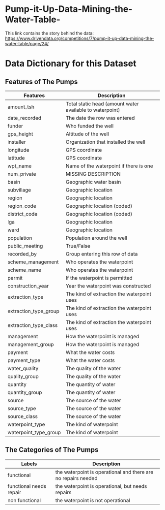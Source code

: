 # Pump-it-Up-Data-Mining-the-Water-Table-

This link contains the story behind the data: https://www.drivendata.org/competitions/7/pump-it-up-data-mining-the-water-table/page/24/

# Data Dictionary for this Dataset

## Features of The Pumps
Features | Description
------------ | -------------
amount_tsh | Total static head (amount water available to waterpoint)
date_recorded | The date the row was entered
funder | Who funded the well
gps_height | Altitude of the well
installer | Organization that installed the well
longitude | GPS coordinate
latitude | GPS coordinate
wpt_name | Name of the waterpoint if there is one
num_private | MISSING DESCRIPTION
basin | Geographic water basin
subvillage | Geographic location
region | Geographic location
region_code | Geographic location (coded)
district_code | Geographic location (coded)
lga | Geographic location
ward | Geographic location
population | Population around the well
public_meeting | True/False
recorded_by | Group entering this row of data
scheme_management | Who operates the waterpoint
scheme_name | Who operates the waterpoint
permit | If the waterpoint is permitted
construction_year | Year the waterpoint was constructed
extraction_type | The kind of extraction the waterpoint uses
extraction_type_group | The kind of extraction the waterpoint uses
extraction_type_class | The kind of extraction the waterpoint uses
management | How the waterpoint is managed
management_group | How the waterpoint is managed
payment | What the water costs
payment_type | What the water costs
water_quality | The quality of the water
quality_group | The quality of the water
quantity | The quantity of water
quantity_group | The quantity of water
source | The source of the water
source_type | The source of the water
source_class | The source of the water
waterpoint_type | The kind of waterpoint
waterpoint_type_group | The kind of waterpoint

## The Categories of The Pumps
Labels | Description
------------ | -------------
functional | the waterpoint is operational and there are no repairs needed
functional needs repair | the waterpoint is operational, but needs repairs
non functional | the waterpoint is not operational
